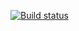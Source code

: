 [![Build status](https://ci.appveyor.com/api/projects/status/3we0eww890oy30go?svg=true)](https://ci.appveyor.com/project/EliseevG787/aqa-2-4-1)
